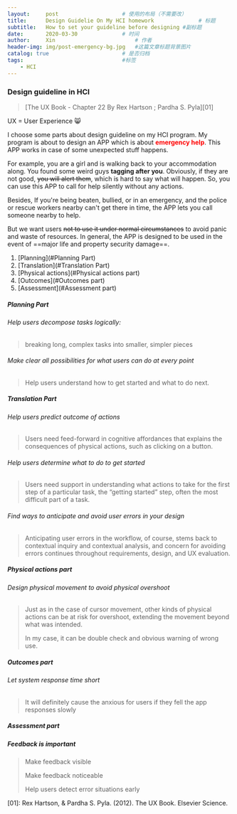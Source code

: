 ```yaml
---
layout:     post   				    # 使用的布局（不需要改）
title:      Design Guidelie On My HCI homework 				# 标题 
subtitle:   How to set your guideline before designing #副标题
date:       2020-03-30 				# 时间
author:     Xin 						# 作者
header-img: img/post-emergency-bg.jpg 	#这篇文章标题背景图片
catalog: true 						# 是否归档
tags:								#标签
    - HCI
---
```


### Design guideline in HCI

> [The UX Book - Chapter 22 By Rex Hartson ; Pardha S. Pyla][01]

UX = User Experience :smile_cat:

I choose some parts about design guideline on my HCI program. My program is about to design an APP which is about <span style="color:red;">**emergency help**</span>. This APP works in case of some unexpected stuff happens.

For example, you are a girl and is walking back to your accommodation along. You found some weird guys <strong>tagging after you</strong>. Obviously, if they are not good, ~~you will alert them~~, which is hard to say what will happen. So, you can use this APP to call for help silently without any actions.

Besides, If you're being beaten, bullied, or in an emergency, and the police or rescue workers nearby can't get there in time, the APP lets you call someone nearby to help.

But we want users ~~not to use it under normal circumstances~~ to avoid panic and waste of resources. In general, the APP is designed to be used in the event of ==major life and property security damage==.

1. [Planning](#Planning Part)
2. [Translation](#Translation Part)
3. [Physical actions](#Physical actions part)
4. [Outcomes](#Outcomes part)
5. [Assessment](#Assessment part)

##### Planning Part

###### Help users decompose tasks logically: 

>  breaking long, complex tasks into smaller, simpler pieces

###### Make clear all possibilities for what users can do at every point 

> Help users understand how to get started and what to do next.  

##### Translation Part

###### Help users predict outcome of actions  

> Users need feed-forward in cognitive affordances that explains the consequences of physical actions, such as clicking on a button.  

###### Help users determine what to do to get started  

> Users need support in understanding what actions to take for the first step of a particular task, the “getting started” step, often the most difficult part of a task.  

###### Find ways to anticipate and avoid user errors in your design  

> Anticipating user errors in the workflow, of course, stems back to contextual inquiry and contextual analysis, and concern for avoiding errors continues throughout requirements, design, and UX evaluation.

##### Physical actions part

###### Design physical movement to avoid physical overshoot  

> Just as in the case of cursor movement, other kinds of physical actions can be at
> risk for overshoot, extending the movement beyond what was intended.  
>
> In my case, it can be double check and obvious warning of wrong use.

##### Outcomes part

###### Let system response time short

> It will definitely cause the anxious for users if they fell the app responses slowly

##### Assessment part

##### Feedback is important

> Make feedback visible  
>
> Make feedback noticeable  
>
> Help users detect error situations early  



[01]:   Rex Hartson, & Pardha S. Pyla. (2012). The UX Book. Elsevier Science.

